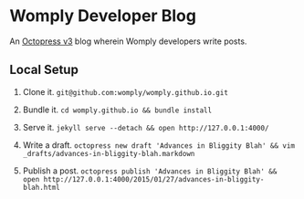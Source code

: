 # Womply Developer Blog

An [Octopress v3](https://github.com/octopress/octopress) blog wherein Womply developers write posts.

## Local Setup

1. Clone it.
   ```git@github.com:womply/womply.github.io.git```

2. Bundle it.
   ```cd womply.github.io && bundle install```

3. Serve it.
   ```jekyll serve --detach && open http://127.0.0.1:4000/```

4. Write a draft.
   ```octopress new draft 'Advances in Bliggity Blah' && vim _drafts/advances-in-bliggity-blah.markdown```

5. Publish a post.
   ```octopress publish 'Advances in Bliggity Blah' && open http://127.0.0.1:4000/2015/01/27/advances-in-bliggity-blah.html```
